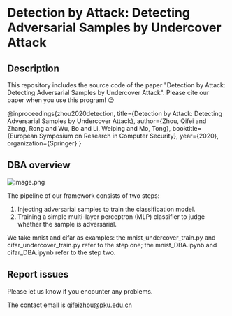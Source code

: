# Detection by Attack: Detecting Adversarial Samples by Undercover Attack

## Description
This repository includes the source code of the paper "Detection by Attack: Detecting Adversarial Samples by 
Undercover Attack". Please cite our paper when you use this program! 😍

@inproceedings{zhou2020detection,
  title={Detection by Attack: Detecting Adversarial Samples by Undercover Attack},
  author={Zhou, Qifei and Zhang, Rong and Wu, Bo and Li, Weiping and Mo, Tong},
  booktitle={European Symposium on Research in Computer Security},
  year={2020},
  organization={Springer}
}

## DBA overview
![image.png](https://i.loli.net/2020/04/20/wtAj3ZT2kzN89gG.png)

The pipeline of our framework consists of two steps:
1. Injecting adversarial samples to train the classification model.
2. Training a simple multi-layer perceptron (MLP) classifier to judge whether
the sample is adversarial.

We take mnist and cifar as examples: the mnist_undercover_train.py and cifar_undercover_train.py refer to the step one; the mnist_DBA.ipynb and cifar_DBA.ipynb refer to the step two.

## Report issues
Please let us know if you encounter any problems.

The contact email is qifeizhou@pku.edu.cn


